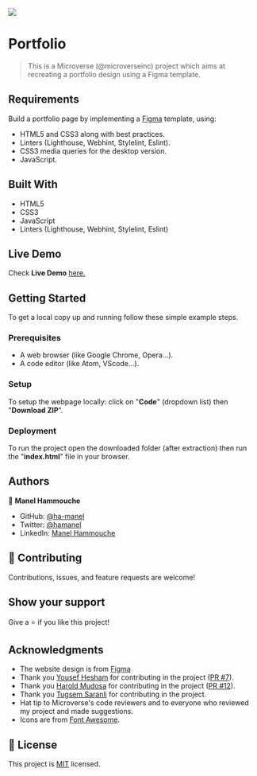 ![](https://img.shields.io/badge/Microverse-blueviolet)

# Portfolio

> This is a Microverse (@microverseinc) project which aims at recreating a portfolio design using a Figma template.


## Requirements

Build a portfolio page by implementing a [Figma](https://www.figma.com/file/l7SqJ3ZfkAKih9sFxvWSR4/Microverse-Student-Project-1?node-id=0%3A1) template, using:
- HTML5 and CSS3 along with best practices.
- Linters (Lighthouse, Webhint, Stylelint, Eslint).
- CSS3 media queries for the desktop version.
- JavaScript.

## Built With

- HTML5
- CSS3
- JavaScript
- Linters (Lighthouse, Webhint, Stylelint, Eslint)

## Live Demo

Check **Live Demo** [here.](https://ha-manel.github.io/Microverse-Portfolio/)

## Getting Started

To get a local copy up and running follow these simple example steps.

### Prerequisites

- A web browser (like Google Chrome, Opera...).
- A code editor (like Atom, VScode...).

### Setup

To setup the webpage locally: click on "**Code**" (dropdown list) then "**Download ZIP**".

### Deployment

To run the project open the downloaded folder (after extraction) then run the "**index.html**" file in your browser.

## Authors

👤 **Manel Hammouche**

- GitHub: [@ha-manel](https://github.com/ha-manel)
- Twitter: [@hamanel](https://twitter.com/ha_manel_)
- LinkedIn: [Manel Hammouche](https://www.linkedin.com/in/manel-hammouche/)

## 🤝 Contributing

Contributions, issues, and feature requests are welcome!

## Show your support

Give a ⭐️ if you like this project!

## Acknowledgments

- The website design is from [Figma](https://www.figma.com/file/l7SqJ3ZfkAKih9sFxvWSR4/Microverse-Student-Project-1?node-id=0%3A1)
- Thank you [Yousef Hesham](https://github.com/yosefHesham) for contributing in the project ([PR #7](https://github.com/ha-manel/Microverse-Portfolio/pull/7)).
- Thank you [Harold Mudosa](https://github.com/haroldmud) for contributing in the project ([PR #12](https://github.com/ha-manel/Microverse-Portfolio/pull/12)).
- Thank you [Tugsem Saranli](https://github.com/tugsem) for contributing in the project.
- Hat tip to Microverse's code reviewers and to everyone who reviewed my project and made suggestions.
- Icons are from [Font Awesome](https://fontawesome.com).

## 📝 License

This project is [MIT](./MIT.md) licensed.
